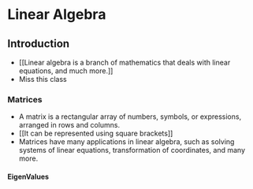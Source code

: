 # Linear Algebra

## Introduction
- [[Linear algebra is a branch of mathematics that deals with linear equations, 
and much more.]]
- Miss this class

### Matrices
- A matrix is a rectangular array of numbers, symbols, or expressions, arranged in rows and columns.
- [[It can be represented using square brackets]]
- Matrices have many applications in linear algebra, such as solving systems of linear equations, 
transformation of coordinates, and many more.

#### EigenValues